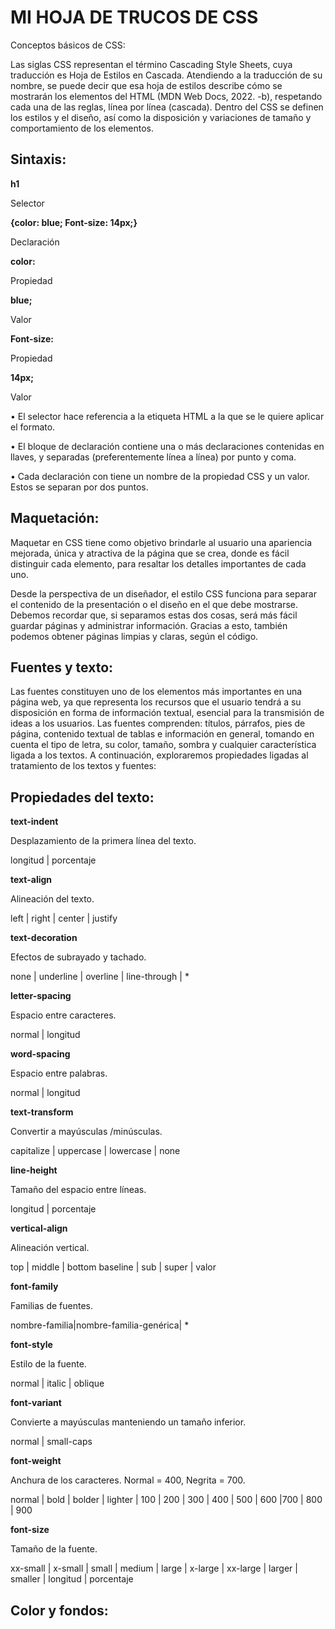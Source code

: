 # __MI HOJA DE TRUCOS DE CSS__


Conceptos básicos de CSS:

Las siglas CSS representan el término Cascading Style Sheets, cuya traducción es Hoja de
Estilos en Cascada. Atendiendo a la traducción de su nombre, se puede decir que esa hoja
de estilos describe cómo se mostrarán los elementos del HTML (MDN Web Docs, 2022. -b),
respetando cada una de las reglas, línea por línea (cascada).
Dentro del CSS se definen los estilos y el diseño, así como la disposición y variaciones de
tamaño y comportamiento de los elementos.

## Sintaxis:

__h1__

Selector


__{color: blue; Font-size: 14px;}__

Declaración

__color:__ 

Propiedad

__blue;__

Valor

__Font-size:__

Propiedad

__14px;__

Valor

• El selector hace referencia a la etiqueta HTML a la que se le quiere aplicar el
formato.

• El bloque de declaración contiene una o más declaraciones contenidas en
llaves, y separadas (preferentemente línea a línea) por punto y coma.

• Cada declaración con tiene un nombre de la propiedad CSS y un valor. Estos se
separan por dos puntos.


## Maquetación:


Maquetar en CSS tiene como objetivo brindarle al usuario una apariencia mejorada, única
y atractiva de la página que se crea, donde es fácil distinguir cada elemento, para resaltar
los detalles importantes de cada uno.

Desde la perspectiva de un diseñador, el estilo CSS funciona para separar el contenido de
la presentación o el diseño en el que debe mostrarse. Debemos recordar que, si separamos
estas dos cosas, será más fácil guardar páginas y administrar información. Gracias a esto,
también podemos obtener páginas limpias y claras, según el código.


## Fuentes y texto:


Las fuentes constituyen uno de los elementos más importantes en una página web, ya que
representa los recursos que el usuario tendrá a su disposición en forma de información
textual, esencial para la transmisión de ideas a los usuarios. Las fuentes comprenden:
títulos, párrafos, pies de página, contenido textual de tablas e información en general,
tomando en cuenta el tipo de letra, su color, tamaño, sombra y cualquier característica
ligada a los textos. A continuación, exploraremos propiedades ligadas al tratamiento de los
textos y fuentes:


## Propiedades del texto:


__text-indent__ 

Desplazamiento de la primera línea del texto. 

longitud | porcentaje



__text-align__

Alineación del texto.

left | right | center | justify


__text-decoration__

Efectos de subrayado y tachado. 

none | underline | overline | line-through | * 


__letter-spacing__ 

Espacio entre caracteres.

normal | longitud 


__word-spacing__ 

Espacio entre palabras.

normal | longitud


__text-transform__

Convertir a mayúsculas /minúsculas.

capitalize | uppercase | lowercase | none 


__line-height__ 

Tamaño del espacio entre líneas. 

longitud | porcentaje


__vertical-align__

Alineación vertical.

top | middle | bottom baseline | sub | super | valor


__font-family__

Familias de fuentes. 

nombre-familia|nombre-familia-genérica| * 


__font-style__ 

Estilo de la fuente. 

normal | italic | oblique


__font-variant__ 

Convierte a mayúsculas manteniendo un tamaño inferior.

normal | small-caps


__font-weight__

Anchura de los caracteres. Normal = 400, Negrita = 700.

normal | bold | bolder | lighter | 100 | 200 | 300 | 400 | 500 | 600 |700 | 800 | 900


__font-size__

Tamaño de la fuente.

xx-small | x-small | small | medium | large | x-large | xx-large | larger | smaller | longitud | porcentaje


## Color y fondos:



